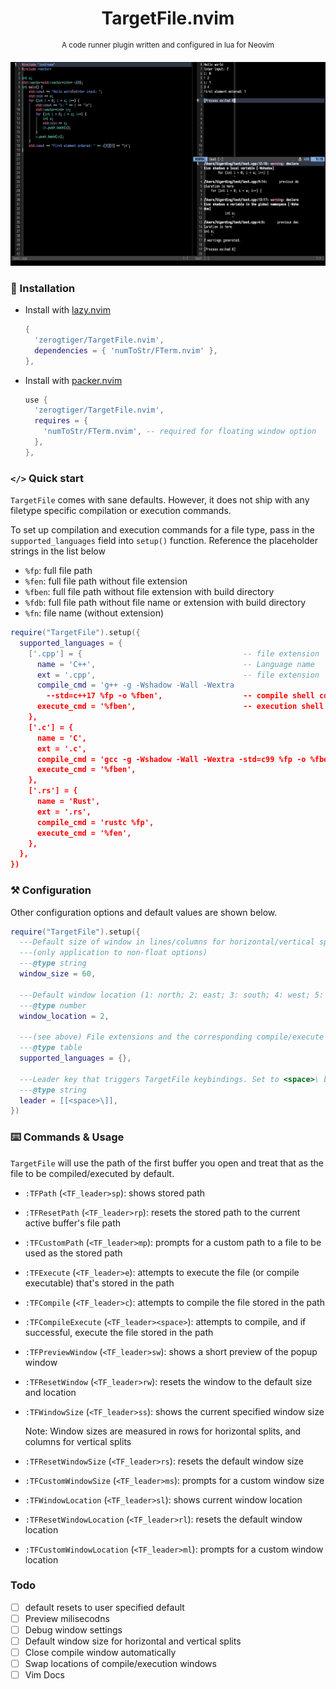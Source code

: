 <h1 align='center'>TargetFile.nvim</h1>
<p align="center"><sup>A code runner plugin written and configured in lua for Neovim</sup></p>

![Demo](readme_assets/east_window.png)

### 🚀 Installation

- Install with [lazy.nvim](https://github.com/folke/lazy.nvim)

    ```lua
    {
      'zerogtiger/TargetFile.nvim',
      dependencies = { 'numToStr/FTerm.nvim' },
    },
    ```


- Install with [packer.nvim](https://github.com/wbthomason/packer.nvim)
    ```lua
    use {
      'zerogtiger/TargetFile.nvim',
      requires = {
        'numToStr/FTerm.nvim', -- required for floating window option
      },
    },
    ```

### `</>` Quick start

`TargetFile` comes with sane defaults. However, it does not ship with any filetype specific compilation or execution commands.

To set up compilation and execution commands for a file type, pass in the `supported_languages` field into `setup()` function. Reference the placeholder strings in the list below
- `%fp`: full file path
- `%fen`: full file path without file extension
- `%fben`: full file path without file extension with build directory
- `%fdb`: full file path without file name or extension with build directory
- `%fn`: file name (without extension)

```lua
require("TargetFile").setup({
  supported_languages = {
    ['.cpp'] = {                                    -- file extension
      name = 'C++',                                 -- Language name
      ext = '.cpp',                                 -- file extension
      compile_cmd = 'g++ -g -Wshadow -Wall -Wextra
        --std=c++17 %fp -o %fben',                  -- compile shell command
      execute_cmd = '%fben',                        -- execution shell command
    },
    ['.c'] = {
      name = 'C',
      ext = '.c',
      compile_cmd = 'gcc -g -Wshadow -Wall -Wextra -std=c99 %fp -o %fben',
      execute_cmd = '%fben',
    },
    ['.rs'] = {
      name = 'Rust',
      ext = '.rs',
      compile_cmd = 'rustc %fp',
      execute_cmd = '%fen',
    },
  },
})
```

### ⚒️ Configuration

Other configuration options and default values are shown below.
```lua
require("TargetFile").setup({
  ---Default size of window in lines/columns for horizontal/vertical splits
  ---(only application to non-float options)
  ---@type string
  window_size = 60,         

  ---Default window location (1: north; 2: east; 3: south; 4: west; 5: float)
  ---@type number
  window_location = 2,

  ---(see above) File extensions and the corresponding compile/execute commands
  ---@type table
  supported_languages = {},

  ---Leader key that triggers TargetFile keybindings. Set to <space>\ by default
  ---@type string
  leader = [[<space>\]],
})
```

### ⌨️ Commands & Usage
`TargetFile` will use the path of the first buffer you open and treat that as the file to be compiled/executed by default. 

- `:TFPath` (`<TF_leader>sp`): shows stored path

- `:TFResetPath` (`<TF_leader>rp`): resets the stored path to the current active buffer's file path

- `:TFCustomPath` (`<TF_leader>mp`): prompts for a custom path to a file to be used as the stored path

- `:TFExecute` (`<TF_leader>e`): attempts to execute the file (or compile executable) that's stored in the path

- `:TFCompile` (`<TF_leader>c`): attempts to compile the file stored in the path

- `:TFCompileExecute` (`<TF_leader><space>`): attempts to compile, and if successful, execute the file stored in the path

- `:TFPreviewWindow` (`<TF_leader>sw`): shows a short preview of the popup window

- `:TFResetWindow` (`<TF_leader>rw`): resets the window to the default size and location

- `:TFWindowSize` (`<TF_leader>ss`): shows the current specified window size

    Note: Window sizes are measured in rows for horizontal splits, and columns for vertical splits

- `:TFResetWindowSize` (`<TF_leader>rs`): resets the default window size

- `:TFCustomWindowSize` (`<TF_leader>ms`): prompts for a custom window size

- `:TFWindowLocation` (`<TF_leader>sl`): shows current window location

- `:TFResetWindowLocation` (`<TF_leader>rl`): resets the default window location

- `:TFCustomWindowLocation` (`<TF_leader>ml`): prompts for a custom window location

### Todo
- [ ] default resets to user specified default
- [ ] Preview milisecodns
- [ ] Debug window settings
- [ ] Default window size for horizontal and vertical splits
- [ ] Close compile window automatically
- [ ] Swap locations of compile/execution windows
- [ ] Vim Docs
